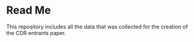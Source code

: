 # Read Me

This repository includes all the data that was collected for the creation of the CDR entrants paper. 
